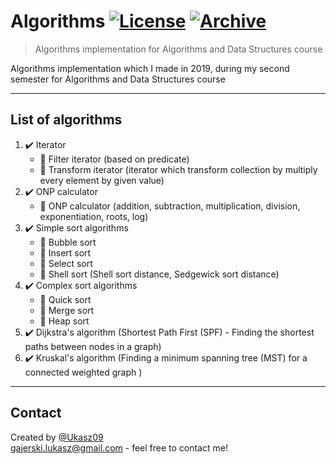 # Algorithms [![License](http://img.shields.io/:license-mit-blue.svg?style=flat-square)](https://choosealicense.com/licenses/mit/) [![Archive](https://img.shields.io/badge/repository-archive-lightgrey)](https://github.com/Ukasz09/Algorithms)

> Algorithms implementation for Algorithms and Data Structures course 

Algorithms implementation which I made in 2019, during my second semester for Algorithms and Data Structures course  

---
## List of algorithms
1. ✔️ Iterator <br/>
   - 🔸 Filter iterator (based on predicate) </br>
   - 🔸 Transform iterator (iterator which transform collection by multiply every element by given value) </br>
2. ✔️ ONP calculator <br/>
   - 🔸 ONP calculator (addition, subtraction, multiplication, division, exponentiation, roots, log) </br>
3. ✔️ Simple sort algorithms <br/>
   - 🔸 Bubble sort </br>
   - 🔸 Insert sort </br>
   - 🔸 Select sort </br>
   - 🔸 Shell sort (Shell sort distance, Sedgewick sort distance) </br>
4. ✔️ Complex sort algorithms <br/>
   - 🔸 Quick sort </br>
   - 🔸 Merge sort </br>
   - 🔸 Heap sort </br>
5. ✔️ Dijkstra's algorithm (Shortest Path First (SPF) -  Finding the shortest paths between nodes in a graph) <br/>
6. ✔️ Kruskal's algorithm (Finding a minimum spanning tree (MST) for a connected weighted graph ) <br/>

---
## Contact
Created by [@Ukasz09](https://github.com/Ukasz09) <br/>
gajerski.lukasz@gmail.com - feel free to contact me!
